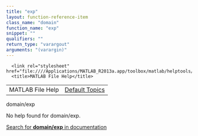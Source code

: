 ```yaml
---
title: "exp"
layout: function-reference-item
class_name: "domain"
function_name: "exp"
snippet: ""
qualifiers: ""
return_type: "varargout"
arguments: "(varargin)"
---
```


<html>
   <head>
      <meta http-equiv="Content-Type" content="text/html; charset=utf-8">
   
      <link rel="stylesheet" href="file:////Applications/MATLAB_R2013a.app/toolbox/matlab/helptools/private/helpwin.css">
      <title>MATLAB File Help</title>
   </head>
   <body>
      <!--Single-page help-->
      <table border="0" cellspacing="0" width="100%">
         <tr class="subheader">
            <td class="headertitle">MATLAB File Help</td>
            <td class="subheader-right"><a href="matlab:helpwin">Default Topics</a></td>
         </tr>
      </table>
      <div class="title">domain/exp</div>
      <!--No help found-->
      <p>No help found for <span class="helptopic">domain/exp</span>.
      </p>
      <p><a href="matlab:docsearch('domain/exp')">
            Search for <b>domain/exp</b> in documentation
            </a></p>
   </body>
</html>
